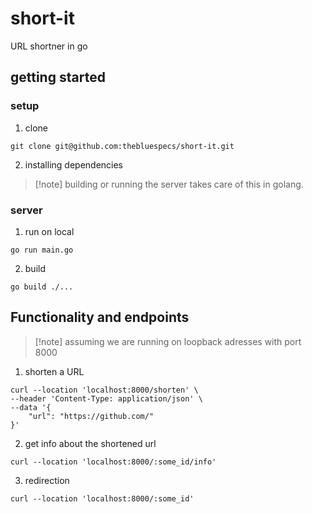 # short-it
URL shortner in go

## getting started

### setup
1. clone
```
git clone git@github.com:thebluespecs/short-it.git
```
2. installing dependencies
> [!note] building or running the server takes care of this in golang.

### server
1. run on local
```
go run main.go
```
2. build
```
go build ./...
```

## Functionality and endpoints
> [!note] assuming we are running on loopback adresses with port 8000
1. shorten a URL
```
curl --location 'localhost:8000/shorten' \
--header 'Content-Type: application/json' \
--data '{
    "url": "https://github.com/"
}'
```
2. get info about the shortened url
```
curl --location 'localhost:8000/:some_id/info'
```
3. redirection
```
curl --location 'localhost:8000/:some_id'
```